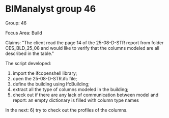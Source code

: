 # BIManalyst group 46

Group: 46

Focus Area: Build

Claims: "The client read the page 14 of the 25-08-D-STR report from folder CES_BLD_25_08 and would like to verify that the columns modeled are all described in the table."

The script developed:
1) import the ifcopenshell library;
2) open the 25-08-D-STR.ifc file;
3) define the building using IfcBuilding;
4) extract all the type of columns modeled in the building;
5) check out if there are any lack of communication between model and report: an empty dictionary is filled with column type names

In the next:
6) try to check out the profiles of the columns.
